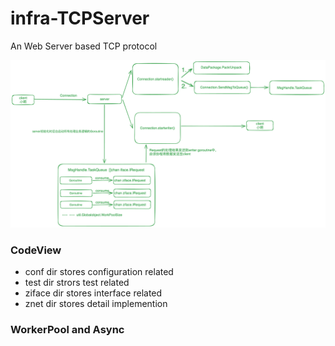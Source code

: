 # infra-TCPServer
An Web Server based TCP protocol

![alt text](image/image.png)


### CodeView
- conf dir stores configuration related
- test dir strors test related
- ziface dir stores interface related
- znet dir stores detail implemention 

### WorkerPool and Async

